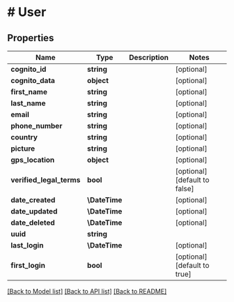 # # User

## Properties

Name | Type | Description | Notes
------------ | ------------- | ------------- | -------------
**cognito_id** | **string** |  | [optional]
**cognito_data** | **object** |  | [optional]
**first_name** | **string** |  | [optional]
**last_name** | **string** |  | [optional]
**email** | **string** |  | [optional]
**phone_number** | **string** |  | [optional]
**country** | **string** |  | [optional]
**picture** | **string** |  | [optional]
**gps_location** | **object** |  | [optional]
**verified_legal_terms** | **bool** |  | [optional] [default to false]
**date_created** | **\DateTime** |  | [optional]
**date_updated** | **\DateTime** |  | [optional]
**date_deleted** | **\DateTime** |  | [optional]
**uuid** | **string** |  |
**last_login** | **\DateTime** |  | [optional]
**first_login** | **bool** |  | [optional] [default to true]

[[Back to Model list]](../../README.md#models) [[Back to API list]](../../README.md#endpoints) [[Back to README]](../../README.md)
